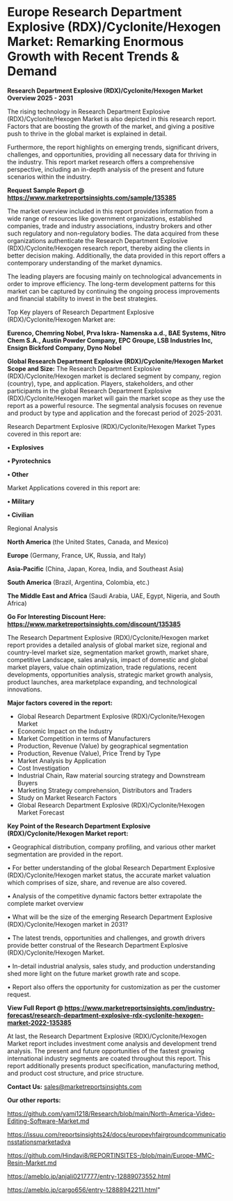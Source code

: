 # Europe Research Department Explosive (RDX)/Cyclonite/Hexogen Market: Remarking Enormous Growth with Recent Trends & Demand

<Strong> Research Department Explosive (RDX)/Cyclonite/Hexogen Market Overview 2025 - 2031</strong>

The rising technology in Research Department Explosive (RDX)/Cyclonite/Hexogen Market is also depicted in this research report. Factors that are boosting the growth of the market, and giving a positive push to thrive in the global market is explained in detail.

Furthermore, the report highlights on emerging trends, significant drivers, challenges, and opportunities, providing all necessary data for thriving in the industry. This report market research offers a comprehensive perspective, including an in-depth analysis of the present and future scenarios within the industry.

<strong>Request Sample Report @ <a href=https://www.marketreportsinsights.com/sample/135385>https://www.marketreportsinsights.com/sample/135385</a></strong>

The market overview included in this report provides information from a wide range of resources like government organizations, established companies, trade and industry associations, industry brokers and other such regulatory and non-regulatory bodies. The data acquired from these organizations authenticate the Research Department Explosive (RDX)/Cyclonite/Hexogen research report, thereby aiding the clients in better decision making. Additionally, the data provided in this report offers a contemporary understanding of the market dynamics.

The leading players are focusing mainly on technological advancements in order to improve efficiency. The long-term development patterns for this market can be captured by continuing the ongoing process improvements and financial stability to invest in the best strategies.

Top Key players of Research Department Explosive (RDX)/Cyclonite/Hexogen Market are:

<strong>Eurenco, Chemring Nobel, Prva Iskra- Namenska a.d., BAE Systems, Nitro Chem S.A., Austin Powder Company, EPC Groupe, LSB Industries Inc, Ensign Bickford Company, Dyno Nobel</strong>

<strong><b>Global Research Department Explosive (RDX)/Cyclonite/Hexogen Market Scope and Size:</b></strong>
The Research Department Explosive (RDX)/Cyclonite/Hexogen market is declared segment by company, region (country), type, and application. Players, stakeholders, and other participants in the global Research Department Explosive (RDX)/Cyclonite/Hexogen market will gain the market scope as they use the report as a powerful resource. The segmental analysis focuses on revenue and product by type and application and the forecast period of 2025-2031.

Research Department Explosive (RDX)/Cyclonite/Hexogen Market Types covered in this report are:

<strong>• Explosives

• Pyrotechnics

• Other</strong>

Market Applications covered in this report are:

<strong>• Military

• Civilian</strong> 

Regional Analysis

<strong>North America</strong> (the United States, Canada, and Mexico)

<strong>Europe</strong> (Germany, France, UK, Russia, and Italy)

<strong>Asia-Pacific</strong> (China, Japan, Korea, India, and Southeast Asia)

<strong>South America</strong> (Brazil, Argentina, Colombia, etc.)

<strong>The Middle East and Africa</strong> (Saudi Arabia, UAE, Egypt, Nigeria, and South Africa)

<strong>Go For Interesting Discount Here: <a href=https://www.marketreportsinsights.com/discount/135385>https://www.marketreportsinsights.com/discount/135385</a></strong>

The Research Department Explosive (RDX)/Cyclonite/Hexogen market report provides a detailed analysis of global market size, regional and country-level market size, segmentation market growth, market share, competitive Landscape, sales analysis, impact of domestic and global market players, value chain optimization, trade regulations, recent developments, opportunities analysis, strategic market growth analysis, product launches, area marketplace expanding, and technological innovations.

<strong><b>Major factors covered in the report:</b></strong>
<ul>
  <li>Global Research Department Explosive (RDX)/Cyclonite/Hexogen Market </li>
  <li>Economic Impact on the Industry</li>
  <li>Market Competition in terms of Manufacturers</li>
  <li>Production, Revenue (Value) by geographical segmentation</li>
  <li>Production, Revenue (Value), Price Trend by Type</li>
  <li>Market Analysis by Application</li>
  <li>Cost Investigation</li>
  <li>Industrial Chain, Raw material sourcing strategy and Downstream Buyers</li>
  <li>Marketing Strategy comprehension, Distributors and Traders</li>
  <li>Study on Market Research Factors</li>
  <li>Global Research Department Explosive (RDX)/Cyclonite/Hexogen Market Forecast</li>
</ul>

<strong><b>Key Point of the Research Department Explosive (RDX)/Cyclonite/Hexogen Market report:</b></strong>

• Geographical distribution, company profiling, and various other market segmentation are provided in the report.

• For better understanding of the global Research Department Explosive (RDX)/Cyclonite/Hexogen market status, the accurate market valuation which comprises of size, share, and revenue are also covered.

• Analysis of the competitive dynamic factors better extrapolate the complete market overview

• What will be the size of the emerging Research Department Explosive (RDX)/Cyclonite/Hexogen market in 2031?

• The latest trends, opportunities and challenges, and growth drivers provide better construal of the Research Department Explosive (RDX)/Cyclonite/Hexogen Market.

• In-detail industrial analysis, sales study, and production understanding shed more light on the future market growth rate and scope.

• Report also offers the opportunity for customization as per the customer request.

<strong><b>View Full Report @ <a href=https://www.marketreportsinsights.com/industry-forecast/research-department-explosive-rdx-cyclonite-hexogen-market-2022-135385>https://www.marketreportsinsights.com/industry-forecast/research-department-explosive-rdx-cyclonite-hexogen-market-2022-135385</a></b></strong>


At last, the Research Department Explosive (RDX)/Cyclonite/Hexogen Market report includes investment come analysis and development trend analysis. The present and future opportunities of the fastest growing international industry segments are coated throughout this report. This report additionally presents product specification, manufacturing method, and product cost structure, and price structure.

<strong>Contact Us:</strong>
sales@marketreportsinsights.com

<strong>Our other reports:</strong>

<a href=https://github.com/yami1218/Research/blob/main/North-America-Video-Editing-Software-Market.md>https://github.com/yami1218/Research/blob/main/North-America-Video-Editing-Software-Market.md</a>

<a href=https://issuu.com/reportsinsights24/docs/europevhfairgroundcommunicationsstationsmarketadva>https://issuu.com/reportsinsights24/docs/europevhfairgroundcommunicationsstationsmarketadva</a>

<a href=https://github.com/Hindavi8/REPORTINSITES-/blob/main/Europe-MMC-Resin-Market.md>https://github.com/Hindavi8/REPORTINSITES-/blob/main/Europe-MMC-Resin-Market.md</a>

<a href=https://ameblo.jp/anjali0217777/entry-12889073552.html>https://ameblo.jp/anjali0217777/entry-12889073552.html</a>

<a href=https://ameblo.jp/cargo656/entry-12888942211.html>https://ameblo.jp/cargo656/entry-12888942211.html</a>"

